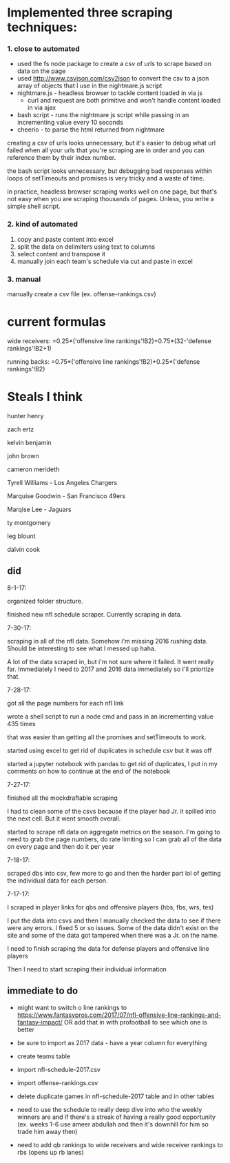 # Implemented three scraping techniques:

### 1. close to automated

* used the fs node package to create a csv of urls to scrape based on data on the page
* used http://www.csvjson.com/csv2json to convert the csv to a json array of objects that I use in the nightmare.js script 
* nightmare.js - headless browser to tackle content loaded in via js
	* curl and request are both primitive and won't handle content loaded in via ajax
* bash script - runs the nightmare js script while passing in an incrementing value every 10 seconds
* cheerio - to parse the html returned from nightmare

creating a csv of urls looks unnecessary, but it's easier to debug what url failed when all your urls that you're scraping are in order and you can reference them by their index number.

the bash script looks unnecessary, but debugging bad responses within loops of setTimeouts and promises is very tricky and a waste of time.

in practice, headless browser scraping works well on one page, but that's not easy when you are scraping thousands of pages. Unless, you write a simple shell script.

### 2. kind of automated

1. copy and paste content into excel 
2. split the data on delimiters using text to columns 
3. select content and transpose it
4. manually join each team's schedule via cut and paste in excel

### 3. manual

manually create a csv file (ex. offense-rankings.csv)

# current formulas

wide receivers: 
=0.25*('offensive line rankings'!B2)+0.75*(32-'defense rankings'!B2+1)

running backs:
=0.75*('offensive line rankings'!B2)+0.25*('defense rankings'!B2)

# Steals I think

hunter henry	

zach ertz

kelvin benjamin

john brown	

cameron merideth

Tyrell Williams - Los Angeles Chargers	

Marquise Goodwin - San Francisco 49ers

Marqise Lee - Jaguars

ty montgomery

leg blount

dalvin cook

did
-----
8-1-17:

organized folder structure. 

finished new nfl schedule scraper. Currently scraping in data.

7-30-17:

scraping in all of the nfl data. Somehow i'm missing 2016 rushing data. Should be interesting to see what I messed up haha.

A lot of the data scraped in, but i'm not sure where it failed. It went really far. Immediately I need to 2017 and 2016 data immediately so I'll priortize that.

7-28-17:

got all the page numbers for each nfl link

wrote a shell script to run a node cmd and pass in an incrementing value 435 times

that was easier than getting all the promises and setTimeouts to work. 

started using excel to get rid of duplicates in schedule csv but it was off 

started a jupyter notebook with pandas to get rid of duplicates, I put in my comments on how to continue at the end of the notebook

7-27-17:

finished all the mockdraftable scraping

I had to clean some of the csvs because if the player had Jr. it spilled into the next cell. But it went smooth overall.

started to scrape nfl data on aggregate metrics on the season. I'm going to need to grab the page numbers, do rate limiting so I can grab all of the data on every page and then do it per year

7-18-17: 

scraped dbs into csv, few more to go and then the harder part lol of getting the individual data for each person.

7-17-17: 

I scraped in player links for qbs and offensive players (hbs, fbs, wrs, tes)

I put the data into csvs and then I manually checked the data to see if there were any errors. I fixed 5 or so issues. Some of the data didn't exist on the site and some of the data got tampered when there was a Jr. on the name.

I need to finish scraping the data for defense players and offensive line players

Then I need to start scraping their individual information

immediate to do 
-----
* might want to switch o line rankings to https://www.fantasypros.com/2017/07/nfl-offensive-line-rankings-and-fantasy-impact/ OR add that in with profootball to see which one is better

* be sure to import as 2017 data - have a year column for everything

* create teams table

* import nfl-schedule-2017.csv

* import offense-rankings.csv

* delete duplicate games in nfl-schedule-2017 table and in other tables

* need to use the schedule to really deep dive into who the weekly winners are and if there's a streak of having a really good opportunity (ex. weeks 1-6 use ameer abdullah and then it's downhill for him so trade him away then)

* need to add qb rankings to wide receivers and wide receiver rankings to rbs (opens up rb lanes)


